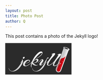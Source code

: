 ```yaml
---
layout: post
title: Photo Post
author: Q
---
```

This post contains a photo of the Jekyll logo!

![Jekyll logo](/assets/photos/jekyll-logo.png)
